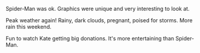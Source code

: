 Spider-Man was ok. Graphics were unique and very interesting to look at.

Peak weather again! Rainy, dark clouds, pregnant, poised for storms. More rain this weekend.

Fun to watch Kate getting big donations. It's more entertaining than Spider-Man.
